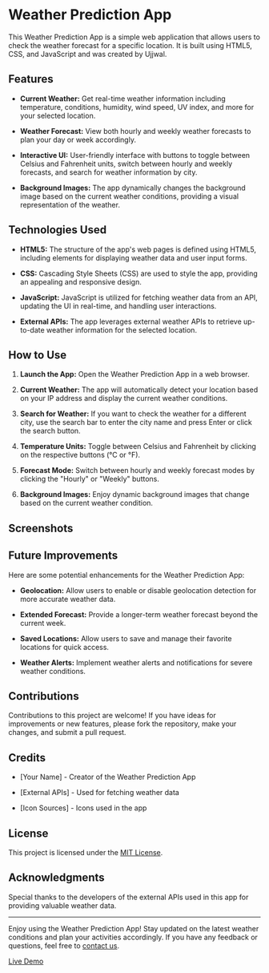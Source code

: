 # Weather Prediction App

This Weather Prediction App is a simple web application that allows users to check the weather forecast for a specific location. It is built using HTML5, CSS, and JavaScript and was created by Ujjwal.

## Features

- **Current Weather:** Get real-time weather information including temperature, conditions, humidity, wind speed, UV index, and more for your selected location.

- **Weather Forecast:** View both hourly and weekly weather forecasts to plan your day or week accordingly.

- **Interactive UI:** User-friendly interface with buttons to toggle between Celsius and Fahrenheit units, switch between hourly and weekly forecasts, and search for weather information by city.

- **Background Images:** The app dynamically changes the background image based on the current weather conditions, providing a visual representation of the weather.

## Technologies Used

- **HTML5:** The structure of the app's web pages is defined using HTML5, including elements for displaying weather data and user input forms.

- **CSS:** Cascading Style Sheets (CSS) are used to style the app, providing an appealing and responsive design.

- **JavaScript:** JavaScript is utilized for fetching weather data from an API, updating the UI in real-time, and handling user interactions.

- **External APIs:** The app leverages external weather APIs to retrieve up-to-date weather information for the selected location.

## How to Use

1. **Launch the App:** Open the Weather Prediction App in a web browser.

2. **Current Weather:** The app will automatically detect your location based on your IP address and display the current weather conditions.

3. **Search for Weather:** If you want to check the weather for a different city, use the search bar to enter the city name and press Enter or click the search button.

4. **Temperature Units:** Toggle between Celsius and Fahrenheit by clicking on the respective buttons (°C or °F).

5. **Forecast Mode:** Switch between hourly and weekly forecast modes by clicking the "Hourly" or "Weekly" buttons.

6. **Background Images:** Enjoy dynamic background images that change based on the current weather condition.

## Screenshots



## Future Improvements

Here are some potential enhancements for the Weather Prediction App:

- **Geolocation:** Allow users to enable or disable geolocation detection for more accurate weather data.

- **Extended Forecast:** Provide a longer-term weather forecast beyond the current week.

- **Saved Locations:** Allow users to save and manage their favorite locations for quick access.

- **Weather Alerts:** Implement weather alerts and notifications for severe weather conditions.

## Contributions

Contributions to this project are welcome! If you have ideas for improvements or new features, please fork the repository, make your changes, and submit a pull request.

## Credits

- [Your Name] - Creator of the Weather Prediction App

- [External APIs] - Used for fetching weather data

- [Icon Sources] - Icons used in the app

## License

This project is licensed under the [MIT License](LICENSE).

## Acknowledgments

Special thanks to the developers of the external APIs used in this app for providing valuable weather data.

---

Enjoy using the Weather Prediction App! Stay updated on the latest weather conditions and plan your activities accordingly. If you have any feedback or questions, feel free to [contact us](https://github.com/Ujjwalprajapati16).

[Live Demo]()
